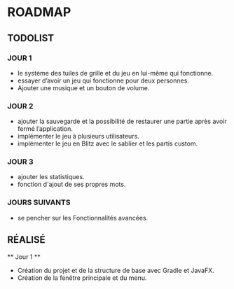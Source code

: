 # ROADMAP 

## TODOLIST

### JOUR 1

- le système des tuiles de grille et du jeu en lui-même qui fonctionne.
- essayer d’avoir un jeu qui fonctionne pour deux personnes.
- Ajouter une musique et un bouton de volume.

### JOUR 2

- ajouter la sauvegarde et la possibilité de restaurer une partie après avoir fermé l’application.
- implémenter le jeu à plusieurs utilisateurs.
- implémenter le jeu en Blitz avec le sablier et les partis custom.

### JOUR 3

- ajouter les statistiques.
- fonction d'ajout de ses propres mots.

### JOURS SUIVANTS

- se pencher sur les Fonctionnalités avancées.


## RÉALISÉ

** Jour 1 **
- Création du projet et de la structure de base avec Gradle et JavaFX.
- Création de la fenêtre principale et du menu.